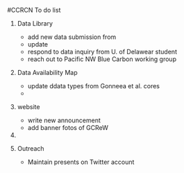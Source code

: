 #CCRCN To do list

1. Data Library
	+ add new data submission from
	+ update 
	+ respond to data inquiry from U. of Delawear student
	+ reach out to Pacific NW Blue Carbon working group


2. Data Availability Map
	+ update ddata types from Gonneea et al. cores
	+ 

3. website
	+ write new announcement
	+ add banner fotos of GCReW

4.


5. Outreach
	+ Maintain presents on Twitter account 